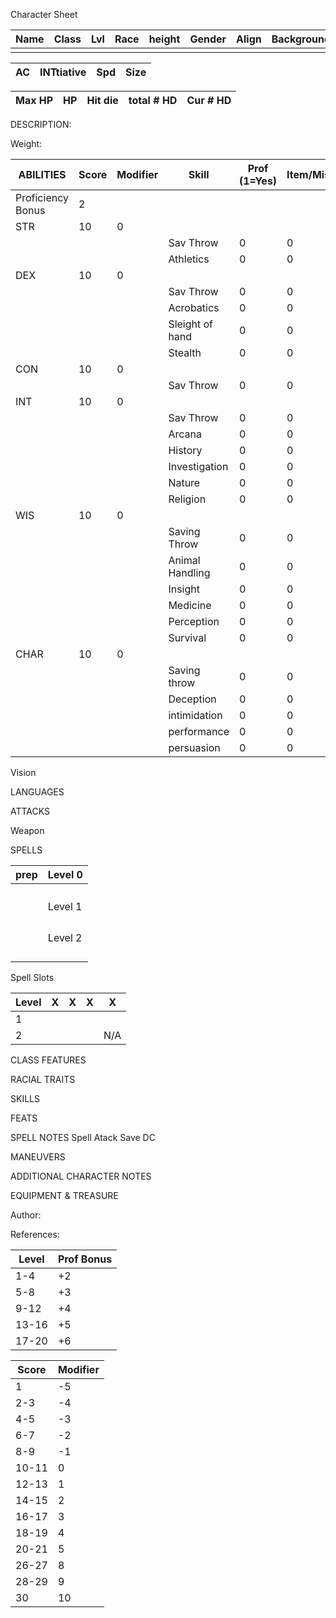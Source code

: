 Character Sheet

| Name | Class | Lvl | Race | height | Gender | Align | Background | 
| ---- | ----- | --- | ---- | ------ | ------ | ----- | ---------- |
|      |       |     |      |        |        |       |            |

| AC  | INTtiative | Spd | Size |
| --- | ---------- | --- | ---- |

| Max HP | HP  | Hit die | total # HD | Cur # HD | 
| ------ | --- | ------- | ---------- | ------ |

DESCRIPTION:

Weight:

| ABILITIES | Score | Modifier | Skill | Prof (1=Yes) | Item/Misc | modifier |
| --- | --- | --- | --- | --- | --- | --- |
| Proficiency Bonus | 2 |  |  |  |  |  |
| STR | 10 | 0 |  |  |  |  |
|  |  |  | Sav Throw | 0 | 0 | 0 |
|  |  |  | Athletics | 0 | 0 | 0 |
| DEX | 10 | 0 |  |  |  |  |
|  |  |  | Sav Throw | 0 | 0 | 0 |
|  |  |  | Acrobatics | 0 | 0 | 0 |
|  |  |  | Sleight of hand | 0 | 0 | 0 |
|  |  |  | Stealth | 0 | 0 | 0 |
| CON | 10 | 0 |  |  |  |  |
|  |  |  | Sav Throw | 0 | 0 | 0 |
| INT | 10 | 0 |  |  |  |  |
|  |  |  | Sav Throw | 0 | 0 | 0 |
|  |  |  | Arcana | 0 | 0 | 0 |
|  |  |  | History | 0 | 0 | 0 |
|  |  |  | Investigation | 0 | 0 | 0 |
|  |  |  | Nature | 0 | 0 | 0 |
|  |  |  | Religion | 0 | 0 | 0 |
| WIS | 10 | 0 |  |  |  |  |
|  |  |  | Saving Throw | 0 | 0 | 0 |
|  |  |  | Animal Handling | 0 | 0 | 0 |
|  |  |  | Insight | 0 | 0 | 0 |
|  |  |  | Medicine | 0 | 0 | 0 |
|  |  |  | Perception | 0 | 0 | 0 |
|  |  |  | Survival | 0 | 0 | 0 |
| CHAR | 10 | 0 |  |  |  |  |
|  |  |  | Saving throw | 0 | 0 | 0 |
|  |  |  | Deception | 0 | 0 | 0 |
|  |  |  | intimidation | 0 | 0 | 0 |
|  |  |  | performance | 0 | 0 | 0 |
|  |  |  | persuasion | 0 | 0 | 0 |
<!-- TBLFM: @4$7=((@2$2*@4$5)+(@4$6+@3$3)) -->
<!-- TBLFM: @5$7=((@2$2*@5$5)+(@5$6+@3$3)) -->
<!-- TBLFM: @7$7=((@2$2*@7$5)+(@7$6+@6$3)) -->
<!-- TBLFM: @8$7=((@2$2*@8$5)+(@8$6+@6$3)) -->
<!-- TBLFM: @9$7=((@2$2*@9$5)+(@9$6+@6$3)) -->
<!-- TBLFM: @10$7=((@2$2*@10$5)+(@10$6+@6$3)) -->
<!-- TBLFM: @12$7=((@2$2*@12$5)+(@12$6+@11$3)) -->
<!-- TBLFM: @14$7=((@2$2*@14$5)+(@14$6+@13$3)) -->
<!-- TBLFM: @15$7=((@2$2*@15$5)+(@15$6+@13$3)) -->
<!-- TBLFM: @16$7=((@2$2*@16$5)+(@16$6+@13$3)) -->
<!-- TBLFM: @17$7=((@2$2*@17$5)+(@17$6+@13$3)) -->
<!-- TBLFM: @18$7=((@2$2*@18$5)+(@18$6+@13$3)) -->
<!-- TBLFM: @19$7=((@2$2*@19$5)+(@19$6+@13$3)) -->
<!-- TBLFM: @21$7=((@2$2*@21$5)+(@21$6+@20$3)) -->
<!-- TBLFM: @22$7=((@2$2*@22$5)+(@22$6+@20$3)) -->
<!-- TBLFM: @23$7=((@2$2*@23$5)+(@23$6+@20$3)) -->
<!-- TBLFM: @24$7=((@2$2*@24$5)+(@24$6+@20$3)) -->
<!-- TBLFM: @25$7=((@2$2*@25$5)+(@25$6+@20$3)) -->
<!-- TBLFM: @26$7=((@2$2*@26$5)+(@26$6+@20$3)) -->
<!-- TBLFM: @28$7=((@2$2*@28$5)+(@28$6+@27$3)) -->
<!-- TBLFM: @29$7=((@2$2*@29$5)+(@29$6+@27$3)) -->
<!-- TBLFM: @30$7=((@2$2*@30$5)+(@30$6+@27$3)) -->
<!-- TBLFM: @31$7=((@2$2*@31$5)+(@31$6+@27$3)) -->
<!-- TBLFM: @32$7=((@2$2*@32$5)+(@32$6+@27$3)) -->




Vision 

LANGUAGES

ATTACKS

Weapon


SPELLS

| prep | Level 0 |
| ---- | ------- |
|      |         |
|      |         |
|      |         |
|      |         |
|      | Level 1 |
|      |         |
|      |         |
|      |         |
|      |         |
|      | Level 2 |
|      |         |
|      |         |
|      |         |
|      |         |

Spell Slots

| Level | X   | X   | X   | X   |
| ----- | --- | --- | --- | --- |
| 1     |     |     |     |     |
| 2     |     |     |     | N/A    |


CLASS FEATURES

RACIAL TRAITS

SKILLS

FEATS

SPELL NOTES
Spell Atack
Save DC

MANEUVERS


ADDITIONAL CHARACTER NOTES

EQUIPMENT & TREASURE

Author:


References:

| **Level** | Prof Bonus |
| --------- | ---------- |
| 1-4       | +2         |
| 5-8       | +3         |
| 9-12      | +4         |
| 13-16     | +5         |
| 17-20     | +6         |

| Score | Modifier |
| ----- | -------- |
| 1     | -5       |
| 2-3   | -4       |
| 4-5   | -3       |
| 6-7   | -2       |
| 8-9   | -1       |
| 10-11 | 0        |
| 12-13 | 1        |
| 14-15 | 2        |
| 16-17 | 3        |
| 18-19 | 4        |
| 20-21 | 5        |
| 26-27 | 8        |
| 28-29 | 9        |
| 30    | 10       |